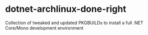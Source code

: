 # dotnet-archlinux-done-right
Collection of tweaked and updated PKGBUILDs to install a full .NET Core/Mono development environment
